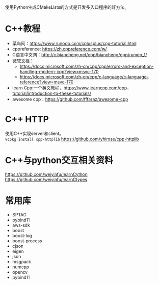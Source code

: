 使用Python生成CMakeLists的方式是开发多入口程序的好方法。  

# C++教程
* 菜鸟网：https://www.runoob.com/cplusplus/cpp-tutorial.html
* cppreference:
https://zh.cppreference.com/w/
* C语言中文网：http://c.biancheng.net/cpp/biancheng/cpp/rumen_1/
* 微软文档：
  * https://docs.microsoft.com/zh-cn/cpp/cpp/errors-and-exception-handling-modern-cpp?view=msvc-170
  * https://docs.microsoft.com/zh-cn/cpp/c-language/c-language-reference?view=msvc-170
* learn Cpp:一个英文教程，https://www.learncpp.com/cpp-tutorial/introduction-to-these-tutorials/
* awesome cpp：https://github.com/fffaraz/awesome-cpp

# C++ HTTP
使用C++实现server和client。  
`vcpkg install cpp-httplib`
https://github.com/yhirose/cpp-httplib  

# C++与python交互相关资料
https://github.com/weiyinfu/learnCython
https://github.com/weiyinfu/learnCtypes


# 常用库
* SPTAG
* pybind11
* aws-sdk
* boost
* boost-log
* boost-process
* cjson
* eigen
* json
* msgpack
* numcpp
* opencv
* pybind11